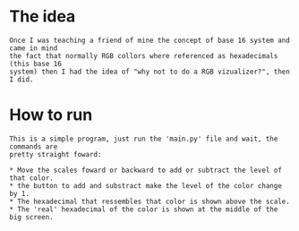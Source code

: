 # The idea

    Once I was teaching a friend of mine the concept of base 16 system and came in mind  
    the fact that normally RGB collors where referenced as hexadecimals (this base 16  
    system) then I had the idea of "why not to do a RGB vizualizer?", then I did.  

# How to run

    This is a simple program, just run the 'main.py' file and wait, the commands are  
    pretty straight foward:  

    * Move the scales foward or backward to add or subtract the level of that color.  
    * the button to add and substract make the level of the color change by 1.  
    * The hexadecimal that ressembles that color is shown above the scale.  
    * The 'real' hexadecimal of the color is shown at the middle of the big screen.  
